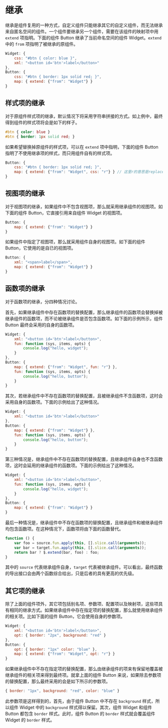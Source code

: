 # 继承

继承是组件复用的一种方式，自定义组件只能继承其它的自定义组件，而无法继承来自匿名空间的组件。一个组件要继承另一个组件，需要在该组件的映射项中用 `extend` 项指明。下面的组件 Button 继承了当前命名空间的组件 Widget。`extend` 中的 `from` 项指明了被继承的原组件。

```js
Widget: {
    css: "#btn { color: blue }",
    xml: "<button id='btn'>label</button>"
},
Button: {
    css: "#btn { border: 1px solid red; }",
    map: { extend: {"from": "Widget"} }
}
```

## 样式项的继承

对于原组件样式项的继承，默认情况下将采用字符串拼接的方式。如上例中，最终得到组件的样式项将会是如下的样子。

```css
#btn { color: blue }
#btn { border: 1px solid red; }
```

如果希望替换掉原组件的样式项，可以在 `extend` 项中指明，下面的组件 Button 指明了不使用继承项的样式，而只用组件自有的样式项。

```js
Button: {
    css: "#btn { border: 1px solid red; }",
    map: { extend: {"from": "Widget", css: "r"} } // 这里r的意思是replace
} 
```

## 视图项的继承

对于视图项的继承，如果组件中不包含视图项，那么就采用继承组件的视图项。如下面的组件 Button，它直接引用来自组件 Widget 的视图项。

```js
Button: {
    map: { extend: {"from": "Widget"} }
}
```

如果组件中指定了视图项，那么就采用组件自身的视图项。如下面的组件 Button，它使用的是自已的视图项。

```js
Button: {
    xml: "<span>label</span>",
    map: { extend: {"from": "Widget"} }
}
```
 
## 函数项的继承

对于函数项的继承，分四种情况讨论。

首先，如果继承组件中存在函数项的替换配置，那么继承组件的函数项会替换掉被继承组件的函数项，而不论被继承组件是否包含函数项。如下面的示例所示，组件 Button 最终会采用的自身的函数项。

```js
Widget: {
    xml: "<button id='btn'>label</button>",
    fun: function (sys, items, opts) {
        console.log("hello, widget");
    }
},
Button: {
    map: { extend: {"from": "Widget", fun: "r"} },
    fun: function (sys, items, opts) {
        console.log("hello, button");
    }
}
```

其次，若继承组件中不存在函数项的替换配置，且被继承组件不含函数项，这时会采用自身的函数项。下面的示例给出了这种情况。

```js
Widget: {
    xml: "<button id='btn'>label</button>"
},
Button: {
    map: { extend: {"from": "Widget"} },
    fun: function (sys, items, opts) {
        console.log("hello, button");
    }
}
```

第三种情况是，继承组件中不存在函数项的替换配置，且继承组件自身也不含函数项，这时会延用的继承组件的函数项。下面的示例给出了这种情况。

```js
Widget: {
    xml: "<button id='btn'>label</button>",
    fun: function (sys, items, opts) {
        console.log("hello, widget");
    }
},
Button: {
    map: { extend: {"from": "Widget"} }
}
```

最后一种情况是，继承组件中不存在函数项的替换配置，且继承组件和被继承组件均包含函数项。在这种情况下，函数项将由下面的函数替代。

```js
function () {
    var foo = source.fun.apply(this, [].slice.call(arguments));
    var bar = target.fun.apply(this, [].slice.call(arguments));
    return bar ? $.extend(bar, foo) : foo;
} 
```

其中的 `source` 代表继承组件自身，`target` 代表被继承组件。可以看出，最终函数的导出接口会由两个函数综合给出，只是后者的具有更高的优先级。

## 其它项的继承

除了上面的组件项外，其它项包括别名项、参数项、配置项以及映射项，这些项具有相同的继承方式。如果继承组件中存在指定项的替换配置，那么就使用继承组件的相关项。比如下面的组件 Button，它会使用自身的参数项。

```js
Widget: {
    xml: "<button id='btn'>label</button>",
    opt: { border: "2px", background: "red" }
},
Button: {
    opt: { border: "1px" color: "blue" },
    map: { extend: {"from": "Widget", opt: "r"} }
} 
```

如果继承组件中不存在指定项的替换配置，那么由继承组件的项来有保留地覆盖被继承组件的相关项来得到最终项。就拿上面的组件 Button 来说，如果除去参数项的替换配置，那么最终采用的会是如下所示的参数项。

```js
{ border: "1px", background: "red", color: "blue" }
```

此参数项是这样得到的，首先，由于组件 Button 中不存在 `background` 样式，所以组件 Widget 中的 `background` 样式得以保留。其次，组件 Widget 和组件 Button 都包含 `border` 样式。此时，组件 Button 的 `border` 样式就会覆盖组件 Widget 的 `border` 样式。